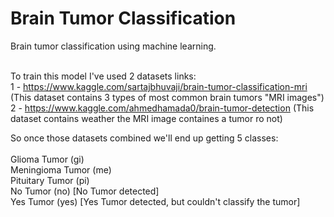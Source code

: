 # Brain Tumor Classification
Brain tumor classification using machine learning.<br><br>

To train this model I've used 2 datasets links:<br>
1 - https://www.kaggle.com/sartajbhuvaji/brain-tumor-classification-mri (This dataset contains 3 types of most common brain tumors "MRI images")<br>
2 - https://www.kaggle.com/ahmedhamada0/brain-tumor-detection (This dataset contains weather the MRI image containes a tumor ro not)

So once those datasets combined we'll end up getting 5 classes:<br><br>
  Glioma Tumor (gi)<br>
  Meningioma Tumor (me)<br>
  Pituitary Tumor (pi)<br>
  No Tumor (no) [No Tumor detected]<br>
  Yes Tumor (yes) [Yes Tumor detected, but couldn't classify the tumor]<br>
